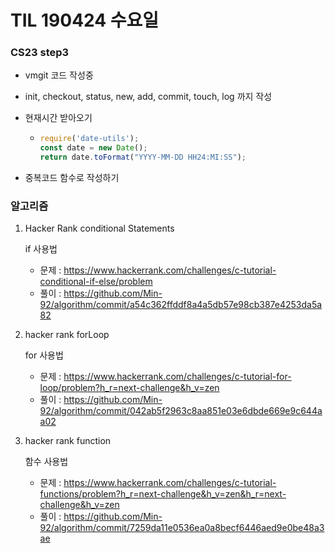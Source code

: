 # TIL 190424 수요일

### CS23 step3

- vmgit 코드 작성중
- init, checkout, status, new, add, commit, touch, log 까지 작성

- 현재시간 받아오기

  - ```javascript
    require('date-utils');
    const date = new Date();
    return date.toFormat("YYYY-MM-DD HH24:MI:SS");
    ```

    

- 중복코드 함수로 작성하기



### 알고리즘

1. Hacker Rank conditional Statements

   if 사용법

   - 문제 : https://www.hackerrank.com/challenges/c-tutorial-conditional-if-else/problem
   - 풀이 : <https://github.com/Min-92/algorithm/commit/a54c362ffddf8a4a5db57e98cb387e4253da5a82>

2. hacker rank forLoop

   for 사용법

   - 문제 : https://www.hackerrank.com/challenges/c-tutorial-for-loop/problem?h_r=next-challenge&h_v=zen
   - 풀이 : <https://github.com/Min-92/algorithm/commit/042ab5f2963c8aa851e03e6dbde669e9c644aa02>

3. hacker rank function

   함수 사용법

   - 문제 : https://www.hackerrank.com/challenges/c-tutorial-functions/problem?h_r=next-challenge&h_v=zen&h_r=next-challenge&h_v=zen
   - 풀이 : <https://github.com/Min-92/algorithm/commit/7259da11e0536ea0a8becf6446aed9e0be48a3ae>